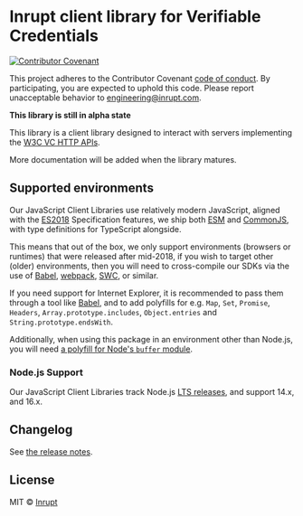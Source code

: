 # Inrupt client library for Verifiable Credentials

[![Contributor Covenant](https://img.shields.io/badge/Contributor%20Covenant-2.1-4baaaa.svg)](CODE-OF-CONDUCT.md)

This project adheres to the Contributor Covenant [code of conduct](CODE-OF-CONDUCT.md).
By participating, you are expected to uphold this code. Please report unacceptable
behavior to [engineering@inrupt.com](mailto:engineering@inrupt.com).

**This library is still in alpha state**

This library is a client library designed to interact with servers implementing
the [W3C VC HTTP APIs](https://w3c-ccg.github.io/vc-api/).

More documentation will be added when the library matures.

## Supported environments

Our JavaScript Client Libraries use relatively modern JavaScript, aligned with
the [ES2018](https://262.ecma-international.org/9.0/) Specification features, we
ship both [ESM](https://nodejs.org/docs/latest-v16.x/api/esm.html) and
[CommonJS](https://nodejs.org/docs/latest-v16.x/api/modules.html), with type
definitions for TypeScript alongside.

This means that out of the box, we only support environments (browsers or
runtimes) that were released after mid-2018, if you wish to target other (older)
environments, then you will need to cross-compile our SDKs via the use of
[Babel](https://babeljs.io), [webpack](https://webpack.js.org/),
[SWC](https://swc.rs/), or similar.

If you need support for Internet Explorer, it is recommended to pass them
through a tool like [Babel](https://babeljs.io), and to add polyfills for e.g.
`Map`, `Set`, `Promise`, `Headers`, `Array.prototype.includes`, `Object.entries`
and `String.prototype.endsWith`.

Additionally, when using this package in an environment other than Node.js, you
will need [a polyfill for Node's `buffer`
module](https://www.npmjs.com/package/buffer).

### Node.js Support

Our JavaScript Client Libraries track Node.js [LTS
releases](https://nodejs.org/en/about/releases/), and support 14.x, and 16.x.

## Changelog

See [the release notes](https://github.com/inrupt/template-ts/blob/main/CHANGELOG.md).

## License

MIT © [Inrupt](https://inrupt.com)
